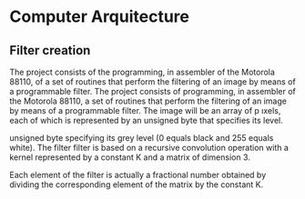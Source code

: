 # Computer Arquitecture
## Filter creation

The project consists of the programming, in assembler of the Motorola 88110, of a set of routines that perform the filtering of an image by means of a programmable filter.
The project consists of programming, in assembler of the Motorola 88110, a set of routines that perform the filtering of an image by means of a programmable filter.
The image will be an array of p ıxels, each of which is represented by an unsigned byte that specifies its level.

unsigned byte specifying its grey level (0 equals black and 255 equals white). The filter
filter is based on a recursive convolution operation with a kernel represented by
a constant K and a matrix of dimension 3.

Each element of the filter is actually a fractional number obtained by dividing the corresponding element of the matrix by the constant K.
